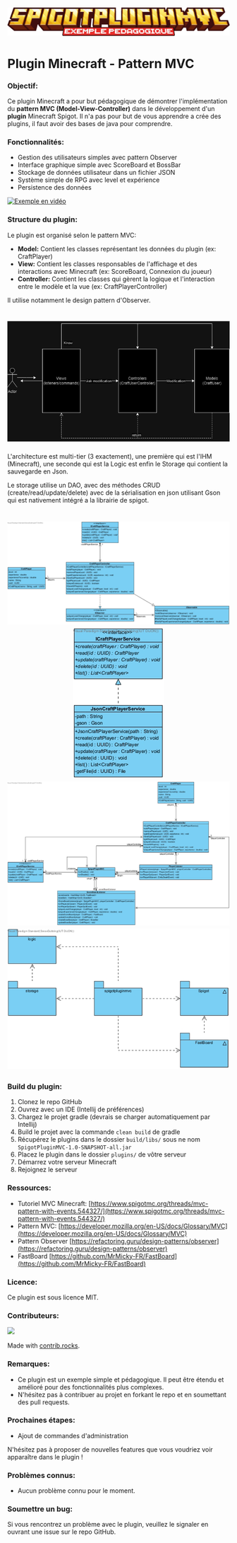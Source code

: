 <h1 align="center">
  <img src="https://raw.githubusercontent.com/Sorax5/SpigotPluginMVC/master/assets/minecraft_title.png">
</h1>

# Plugin Minecraft - Pattern MVC

### **Objectif:**

Ce plugin Minecraft a pour but pédagogique de démontrer l'implémentation du **pattern MVC (Model-View-Controller)** dans le développement d'un **plugin** Minecraft Spigot.
Il n'a pas pour but de vous apprendre a crée des plugins, il faut avoir des bases de java pour comprendre.

### **Fonctionnalités:**

* Gestion des utilisateurs simples avec pattern Observer
* Interface graphique simple avec ScoreBoard et BossBar
* Stockage de données utilisateur dans un fichier JSON
* Système simple de RPG avec level et expérience
* Persistence des données

[![Exemple en vidéo](https://img.youtube.com/vi/RI41xBlDplI/0.jpg)](https://www.youtube.com/watch?v=RI41xBlDplI)

### **Structure du plugin:**

Le plugin est organisé selon le pattern MVC:

* **Model:** Contient les classes représentant les données du plugin (ex: CraftPlayer)
* **View:** Contient les classes responsables de l'affichage et des interactions avec Minecraft (ex: ScoreBoard, Connexion du joueur)
* **Controller:** Contient les classes qui gèrent la logique et l'interaction entre le modèle et la vue (ex: CraftPlayerController)

Il utilise notamment le design pattern d'Observer.

<h1 align="center">
  <img src="https://raw.githubusercontent.com/Sorax5/SpigotPluginMVC/master/assets/mvc_exemple.png">
</h1>

L'architecture est multi-tier (3 exactement), une première qui est l'IHM (Minecraft), une seconde qui est la Logic est enfin le Storage qui contient la sauvegarde en Json.

Le storage utilise un DAO, avec des méthodes CRUD (create/read/update/delete) avec de la sérialisation en json utilisant Gson qui est nativement intégré a la librairie de spigot.

<h1 align="center">
  <img src="https://raw.githubusercontent.com/Sorax5/SpigotPluginMVC/master/assets/conception/Logic.jpg">
<img src="https://raw.githubusercontent.com/Sorax5/SpigotPluginMVC/master/assets/conception/Storage.jpg">
<img src="https://raw.githubusercontent.com/Sorax5/SpigotPluginMVC/master/assets/conception/IHM.jpg">
<img src="https://raw.githubusercontent.com/Sorax5/SpigotPluginMVC/master/assets/conception/Package.jpg">
</h1>

### **Build du plugin:**

1. Clonez le repo GitHub
2. Ouvrez avec un IDE (Intellij de préférences)
3. Chargez le projet gradle (devrais se charger automatiquement par Intellij)
4. Build le projet avec la commande `clean build` de gradle
5. Récupérez le plugins dans le dossier `build/libs/` sous ne nom `SpigotPluginMVC-1.0-SNAPSHOT-all.jar`
6. Placez le plugin dans le dossier `plugins/` de vôtre serveur
2. Démarrez votre serveur Minecraft
3. Rejoignez le serveur

### **Ressources:**

* Tutoriel MVC Minecraft: [https://www.spigotmc.org/threads/mvc-pattern-with-events.544327/](https://www.spigotmc.org/threads/mvc-pattern-with-events.544327/)
* Pattern MVC: [https://developer.mozilla.org/en-US/docs/Glossary/MVC](https://developer.mozilla.org/en-US/docs/Glossary/MVC)
* Pattern Observer [https://refactoring.guru/design-patterns/observer](https://refactoring.guru/design-patterns/observer)
* FastBoard [https://github.com/MrMicky-FR/FastBoard](https://github.com/MrMicky-FR/FastBoard)

### **Licence:**

Ce plugin est sous licence MIT.

### **Contributeurs:**

<a href="https://github.com/Sorax5/SpigotPluginMVC/graphs/contributors">
  <img src="https://contrib.rocks/image?repo=Sorax5/SpigotPluginMVC" />
</a>

Made with [contrib.rocks](https://contrib.rocks).

### **Remarques:**

* Ce plugin est un exemple simple et pédagogique. Il peut être étendu et amélioré pour des fonctionnalités plus complexes.
* N'hésitez pas à contribuer au projet en forkant le repo et en soumettant des pull requests.

### **Prochaines étapes:**

* Ajout de commandes d'administration

N'hésitez pas à proposer de nouvelles features que vous voudriez voir apparaître dans le plugin !

### **Problèmes connus:**

* Aucun problème connu pour le moment.

### **Soumettre un bug:**

Si vous rencontrez un problème avec le plugin, veuillez le signaler en ouvrant une issue sur le repo GitHub.
